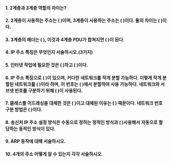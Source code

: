 #### 1. 2계층과 3계층 역할의 차이는?



#### 2. 2계층이 사용하는 주소는 (   )이며, 3계층이 사용하는 주소는 (   )이다. 둘의 차이는 (   )이다.



#### 3. 3계층의 헤더는 (   ), 이것과 4계층 PDU가 합쳐지면 (   )이 된다.



#### 4. IP 주소 특징은 무엇인지 서술하시오.(3가지)



#### 5. 인터넷 작업에 필요한 것은 (   )하고 (   )이다.



#### 6. IP 주소 특징으로 (   )이 있으며, 커다란 네트워크를 작게 분할 가능하다. 이렇게 작게 분할된 네트워크를 (   )이라 하며, 이 번호는 (   )에서 분할하여 사용 가능하다. 네트워크와 서브넷 번호를 구분하기 위해 (   )이 사용된다.



#### 7. 클래스풀 어드레싱을 대체한 것은 (   )이고 대체된 이유는 (      ) 때문이다. 네트워크 번호 구분 방법은 (      )이다.



#### 8. 송신처 IP 주소 설정 방식은 수동으로 정하는 정적인 방식과 (   )사용해서 자동으로 할당하는 동적인 방식이 있다.



#### 9. ARP 동작에 대해 서술하시오.



#### 10. 4개의 주소 어떻게 알 수 있는지 각각 서술하시오.

